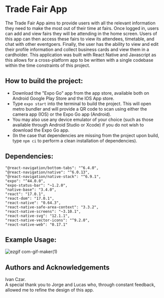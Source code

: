 # Trade Fair App
The Trade Fair App aims to provide users with all the relevant information they need to make the most out of their time at fairs. Once logged in, users can add and view fairs they will be attending in the home screen. Users of this app can then access these fairs to view its attendees, timetable, and chat with other eventgoers. Finally, the user has the ability to view and edit their profile information and collect business cards and view them in a cardholder.
This application was built with React Native and Javascript as this allows for a cross-platform app to be written with a single codebase within the time constraints of this project. 

## How to build the project:

- Download the "Expo Go" app from the app store, available both on Android Google Play Store and the IOS App store.
- Type ```expo start``` into the terminal to build the project. This will open metro bundler and will provide a QR code to scan using either the camera app (IOS) or the Expo Go app (Android).
- You may also use any device emulator of your choice (such as those available through Android Studio or Xcode) if you do not wish to download the Expo Go app.
- (In the case that dependencies are missing from the project upon build, type ```npm ci``` to perform a clean installation of dependencies).

## Dependencies:
    "@react-navigation/bottom-tabs": "^6.4.0",  
    "@react-navigation/native": "^6.0.13",  
    "@react-navigation/native-stack": "^6.9.1",  
    "expo": "^44.0.0",  
    "expo-status-bar": "~1.2.0",  
    "native-base": "3.4.0",  
    "react": "17.0.1",  
    "react-dom": "17.0.1",  
    "react-native": "0.64.3",  
    "react-native-safe-area-context": "3.3.2",  
    "react-native-screens": "~3.10.1",  
    "react-native-svg": "12.1.1",  
    "react-native-vector-icons": "^9.2.0",  
    "react-native-web": "0.17.1"  


## Example Usage:
![ezgif com-gif-maker(1)](https://user-images.githubusercontent.com/65811518/197898433-caa5e19c-3259-4702-a8ae-92a4e345bff4.gif)


## Authors and Acknowledgements
Ivan Czar.  
A special thank you to Jorge and Lucas who, through constant feedback, allowed me to refine the design of this app.




